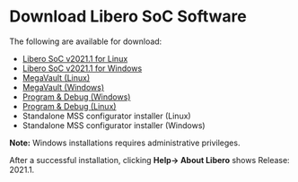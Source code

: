 # Download Libero SoC Software

The following are available for download:

-   [Libero SoC v2021.1 for Linux](https://soc.microsemi.com/portal/default.aspx?r=3&p=f=LiberoSoC_v2021_1_LIN)
-   [Libero SoC v2021.1 for Windows](https://soc.microsemi.com/portal/default.aspx?r=3&p=f=LiberoSoC_v2021_1_WIN)
-   [MegaVault \(Linux\)](https://soc.microsemi.com/portal/default.aspx?r=3&p=f=LiberoSoC_v2021_1_MEGAVAULT_LIN)
-   [MegaVault \(Windows\)](https://soc.microsemi.com/portal/default.aspx?r=3&p=f=LiberoSoC_v2021_1_MEGAVAULT_LIN)
-   [Program & Debug \(Windows\)](https://soc.microsemi.com/portal/default.aspx?r=3&p=f=ProgramDebug_v2021_1_LIN)
-   [Program & Debug \(Linux\)](https://soc.microsemi.com/portal/default.aspx?r=3&p=f=ProgramDebug_v2021_1_WIN)
-   Standalone MSS configurator installer \(Linux\)
-   Standalone MSS configurator installer \(Windows\)

**Note:** Windows installations requires administrative privileges.

After a successful installation, clicking **Help-\> About Libero** shows Release: 2021.1.

